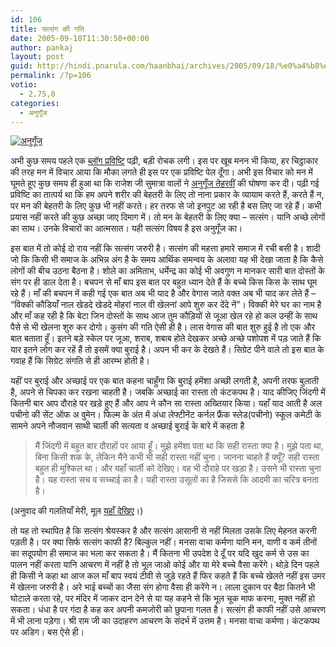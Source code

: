```yaml
---
id: 106
title: सत्संग की गति
date: 2005-09-18T11:30:50+00:00
author: pankaj
layout: post
guid: http://hindi.pnarula.com/haanbhai/archives/2005/09/18/%e0%a4%b8%e0%a4%a4%e0%a5%8d%e0%a4%b8%e0%a4%82%e0%a4%97/
permalink: /?p=106
votio:
  - 2.75,8
categories:
  - अनुगूँज
---
```

[<img class="alignright" src="http://pnarula.com/images/akshargram/anugunj.jpg" alt="अनुगूँज" />](http://akshargram.com/sarvagya/index.php/Anugunj)
  
अभी कुछ समय पहले एक [ब्लॉग प्रविष्टि](http://www.stevepavlina.com/blog/2005/07/overcoming-negative-emotions-and-boosting-motivation/) पढ़ी, बड़ी रोचक लगी। इस पर खूब मनन भी किया, हर चिट्ठाकार की तरह मन में विचार आया कि मौका लगते ही इस पर एक प्रविष्टि पेल दूँगा। अभी इस विचार को मन में घूमते हूए कुछ समय ही हुआ था कि राजेश जी सुमात्रा वालों ने [अनुगूँज तेहरवीं](http://www.akshargram.com/2005/09/01/467/) की घोषणा कर दी। पढ़ी गई प्रविष्टि का तात्पर्य था कि हम अपने शरीर की बेहतरी के लिए तो नाना प्रकार के व्यायाम करते हैं, करते हैं न, पर मन की बेहतरी के लिए कुछ भी नहीं करते। हर तरफ से जो इनपुट आ रही है बस लिए जा रहे हैं। कभी प्रयास नहीं करते की कुछ अच्छा जाए दिमाग में। तो मन के बेहतरी के लिए क्या – सत्संग। यानि अच्छे लोगों का साथ। उनके विचारों का आत्मसात। यही सत्संग विषय है इस अनुगूँज का।

इस बात में तो कोई दो राय नहीं कि सत्संग जरुरी है। सत्संग की महत्ता हमारे समाज में रची बसी है। शादी जो कि किसी भी समाज के अभिन्न अंग है के समय आर्थिक समन्वय के अलावा यह भी देखा जाता है कि कैसे लोगों की बीच उठना बैठना है। शोले का अमिताभ, धर्मेन्द्र का कोई भी अवगुण न मानकर सारी बात दोस्तों के संग पर ही डाल देता है। बचपन से माँ बाप इस बात पर बहुत ध्यान देते हैं के बच्चे किस किस के साथ घूम रहे हैं। माँ की बचपन में कही गई एक बात अब भी याद है और वेगास जाते वक्त अब भी याद कर लेते हैं – “विक्की कौडियाँ नाल खेडदे खेडदे मोहरां नाल वी खेलनां आपे शुरु कर देंदे नें”। विक्की मेरे घर का नाम है और माँ कह रही है कि बेटा जिन दोस्तों के साथ आज तुम कौड़ियों से जूआ खेल रहे हो कल उन्हीं के साथ पैसे से भी खेलना शुरु कर दोगो। कुसंग की गति ऐसी ही है। लास वेगास की बात शुरु हुई है तो एक और बात बताता हूँ। इतने बड़े स्केल पर जूआ, शराब, शबाब होते देखकर अच्छे अच्छे पशोपश में पड़ जाते हैं कि यार इतने लोग कर रहें हैं तो इसमें क्या बुराई है। अपन भी कर के देखते हैं। सिग्रेट पीने वाले तो इस बात के गवाह हैं कि सिग्रेट संगति से ही आरम्भ होती है।

यहीं पर बुराई और अच्छाई पर एक बात कहना चाहुँगा कि बुराई हमेंशा अच्छी लगती है, अपनी तरफ बुलाती है, अपने से चिपका कर रखना चाहती है। जबकि अच्छाई का रास्ता तो कंटकपथ है। याद कीजिए जिंदगी में कितनी बार आप दौराहे पर खड़े हुए हैं और आप ने कौन सा रास्ता अख्तियार किया। यहाँ याद आती है अल पचीनो की सेंट ऑफ अ वुमेन। फिल्म के अंत में अंधा लेफ्टीनेंट कर्नल फ्रैंक स्लेड(पचीनो) स्कूल कमेटी के सामने अपने नौजवान साथी चार्ली की सत्यता व अच्छाई बुराई के बारे में कहता है

> मैं जिंदगी में बहुत बार दौराहों पर आया हूँ। मुझे हमेंशा पता था कि सही रास्ता क्या है। मुझे पता था, बिना किसी शक के, लेकिन मैंने कभी भी सही रास्ता नहीं चुना। जानना चाहते हैं क्यूँ? सही रास्ता बहुत ही मुश्किल था। और यहाँ चार्ली को देखिए। वह भी दौराहे पर खड़ा है। उसने भी रास्ता चुना है। यह रास्ता सच व सच्चाई का है। यही रास्ता उसूलों का है जिससे कि आदमी का चरित्र बनता है। 

(अनुवाद की गलतियाँ मेरी, मूल [यहाँ देखिए](http://velvet_peach.tripod.com/fpacscentofawoman.html)।)

तो यह तो स्थापित है कि सत्संग श्रेयस्कर है और सत्संग आसानी से नहीं मिलता उसके लिए मेहनत करनी पड़ती है। पर क्या सिर्फ सत्संग काफी है? बिल्कुल नहीं। मनसा वाचा कर्मणा यानि मन, वाणी व कर्म तीनों का सदूपयोग ही समाज का भला कर सकता है। मैं कितना भी उपदेश दे दूँ पर यदि खुद कर्म से उस का पालन नहीं करता यानि आचरण में नहीं है तो भूल जाओ कोई और या मेरे बच्चे वैसा करेंगे। थोड़े दिन पहले ही किसी ने कहा था आज कल माँ बाप स्वयं टीवी से जुड़े रहते हैं फिर कहते हैं कि बच्चे खेलते नहीं इस उमर में खेलना जरुरी है। अरे भाई बच्चों का जैसा संग होगा वैसा ही करेंगे न। लाला दुकान पर बैठा कितने भी घोटाले करता रहे, पर मंदिर में जाकर दान देने से या यह कहने से कि भूल चूक माफ करना, मुक्त नहीं हो सकता। धंधा है पर गंदा है कह कर अपनी कमजोरी को छुपाना गलत है। सत्संग ही काफी नहीं उसे आचरण में भी लाना पड़ेगा। श्री राम जी का उदाहरण आचरण के संदर्भ में उत्तम है। मनसा वाचा कर्मणा। कंटकपथ पर अडिग। बस ऐसे ही।
